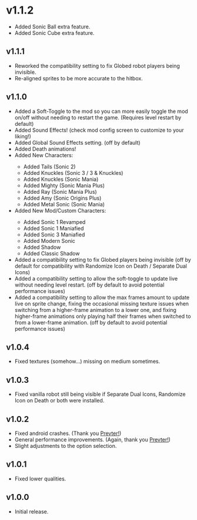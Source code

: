# v1.1.2
- <cg>Added</c> Sonic Ball extra feature.
- <cg>Added</c> Sonic Cube extra feature.

## v1.1.1
- Reworked the compatibility setting to fix Globed robot players being invisible.
- Re-aligned sprites to be more accurate to the hitbox.

## v1.1.0
- <cg>Added</c> a <cy>Soft-Toggle</c> to the mod so you can more easily toggle the mod on/off without needing to restart the game. (Requires level restart by default)
- <cg>Added</c> <cj>Sound Effects</c>! (check mod config screen to customize to your liking!)
- <cg>Added</c> <cj>Global Sound Effects</c> setting. (off by default)
- <cg>Added</c> <cr>Death animations</c>!
- <cg>Added</c> <cy>New Characters</c>:
    - Added <cs>Tails</c> (Sonic 2)
    - Added <cr>Knuckles</c> (Sonic 3 / 3 & Knuckles)
    - Added <cr>Knuckles</c> (Sonic Mania)
    - Added <c-FF0000>Mighty</c> (Sonic Mania Plus)
    - Added <cc>Ray</c> (Sonic Mania Plus)
    - Added <cd>Amy</c> (Sonic Origins Plus)
    - Added <cl>Metal Sonic</c> (Sonic Mania)
- <cg>Added</c> <cy>New</c> <cp>Mod/Custom Characters</c>:
    - Added <cj>Sonic 1 Revamped</c>
    - Added <cj>Sonic 1 Maniafied</c>
    - Added <cl>Sonic 3 Maniafied</c>
    - Added <cb>Modern Sonic</c>
    - Added <c-910D0D>Shadow</c>
    - Added <c-910D0D>Classic Shadow</c>
- <cg>Added</c> a <cy>compatibility setting</c> to <cl>fix Globed players being invisible</c> (off by default for compatibility with Randomize Icon on Death / Separate Dual Icons)
- <cg>Added</c> a <cy>compatibility setting</c> to <cl>allow the soft-toggle to update live without needing level restart.</c> (off by default to avoid potential performance issues)
- <cg>Added</c> a <cy>compatibility setting</c> to <cl>allow the max frames amount to update live on sprite change</c>, <cf>fixing the occasional missing texture issues when switching from a higher-frame animation to a lower one</c>, and <cd>fixing higher-frame animations only playing half their frames when switched to from a lower-frame animation.</c> (off by default to avoid potential performance issues)

## v1.0.4
- Fixed textures (somehow...) missing on medium sometimes.

## v1.0.3
- Fixed vanilla robot still being visible if Separate Dual Icons, Randomize Icon on Death or both were installed.

## v1.0.2
- Fixed android crashes. (Thank you [Prevter!](https://github.com/Prevter))
- General performance improvements. (Again, thank you [Prevter!](https://github.com/Prevter))
- Slight adjustments to the option selection.

## v1.0.1
- Fixed lower qualities.

## v1.0.0
- Initial release.
